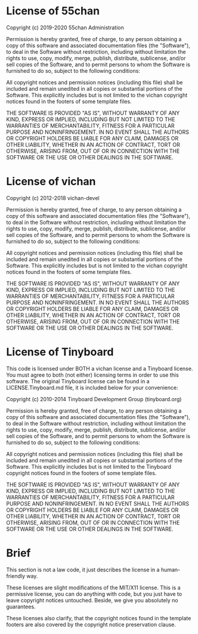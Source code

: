 # License of 55chan
Copyright (c) 2019-2020 55chan Administration

Permission is hereby granted, free of charge, to any person obtaining a copy
of this software and associated documentation files (the "Software"), to deal
in the Software without restriction, including without limitation the rights
to use, copy, modify, merge, publish, distribute, sublicense, and/or sell
copies of the Software, and to permit persons to whom the Software is
furnished to do so, subject to the following conditions:

All copyright notices and permission notices (including this file) shall be
included and remain unedited in all copies or substantial portions of the
Software. This explicitly includes but is not limited to the vichan copyright
notices found in the footers of some template files.

THE SOFTWARE IS PROVIDED "AS IS", WITHOUT WARRANTY OF ANY KIND, EXPRESS OR
IMPLIED, INCLUDING BUT NOT LIMITED TO THE WARRANTIES OF MERCHANTABILITY,
FITNESS FOR A PARTICULAR PURPOSE AND NONINFRINGEMENT. IN NO EVENT SHALL THE
AUTHORS OR COPYRIGHT HOLDERS BE LIABLE FOR ANY CLAIM, DAMAGES OR OTHER
LIABILITY, WHETHER IN AN ACTION OF CONTRACT, TORT OR OTHERWISE, ARISING FROM,
OUT OF OR IN CONNECTION WITH THE SOFTWARE OR THE USE OR OTHER DEALINGS IN
THE SOFTWARE.

# License of vichan
Copyright (c) 2012-2018 vichan-devel

Permission is hereby granted, free of charge, to any person obtaining a copy
of this software and associated documentation files (the "Software"), to deal
in the Software without restriction, including without limitation the rights
to use, copy, modify, merge, publish, distribute, sublicense, and/or sell
copies of the Software, and to permit persons to whom the Software is
furnished to do so, subject to the following conditions:

All copyright notices and permission notices (including this file) shall be
included and remain unedited in all copies or substantial portions of the
Software. This explicitly includes but is not limited to the vichan copyright
notices found in the footers of some template files.

THE SOFTWARE IS PROVIDED "AS IS", WITHOUT WARRANTY OF ANY KIND, EXPRESS OR
IMPLIED, INCLUDING BUT NOT LIMITED TO THE WARRANTIES OF MERCHANTABILITY,
FITNESS FOR A PARTICULAR PURPOSE AND NONINFRINGEMENT. IN NO EVENT SHALL THE
AUTHORS OR COPYRIGHT HOLDERS BE LIABLE FOR ANY CLAIM, DAMAGES OR OTHER
LIABILITY, WHETHER IN AN ACTION OF CONTRACT, TORT OR OTHERWISE, ARISING FROM,
OUT OF OR IN CONNECTION WITH THE SOFTWARE OR THE USE OR OTHER DEALINGS IN
THE SOFTWARE.

# License of Tinyboard
This code is licensed under BOTH a vichan license and a Tinyboard license.
You must agree to both (not either) licensing terms in order to use this
software. The original Tinyboard license can be found in a LICENSE.Tinyboard.md
file, it is included below for your convenience:

Copyright (c) 2010-2014 Tinyboard Development Group (tinyboard.org)

Permission is hereby granted, free of charge, to any person obtaining a copy
of this software and associated documentation files (the "Software"), to deal
in the Software without restriction, including without limitation the rights
to use, copy, modify, merge, publish, distribute, sublicense, and/or sell
copies of the Software, and to permit persons to whom the Software is
furnished to do so, subject to the following conditions:

All copyright notices and permission notices (including this file) shall be
included and remain unedited in all copies or substantial portions of the
Software. This explicitly includes but is not limited to the Tinyboard copyright
notices found in the footers of some template files.
                
THE SOFTWARE IS PROVIDED "AS IS", WITHOUT WARRANTY OF ANY KIND, EXPRESS OR
IMPLIED, INCLUDING BUT NOT LIMITED TO THE WARRANTIES OF MERCHANTABILITY,
FITNESS FOR A PARTICULAR PURPOSE AND NONINFRINGEMENT. IN NO EVENT SHALL THE
AUTHORS OR COPYRIGHT HOLDERS BE LIABLE FOR ANY CLAIM, DAMAGES OR OTHER
LIABILITY, WHETHER IN AN ACTION OF CONTRACT, TORT OR OTHERWISE, ARISING FROM,
OUT OF OR IN CONNECTION WITH THE SOFTWARE OR THE USE OR OTHER DEALINGS IN
THE SOFTWARE.

# Brief
This section is not a law code, it just describes the license in a
human-friendly way.

These licenses are slight modifications of the MIT/X11 license. This is a
permissive license, you can do anything with code, but you just have to leave
copyright notices untouched. Beside, we give you absolutely no guarantees.

These licenses also clarify, that the copyright notices found
in the template footers are also covered by the copyright notice preservation
clause.
